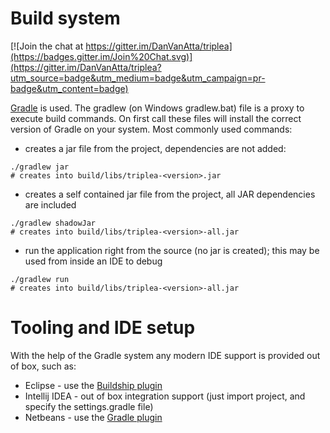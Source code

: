 Build system
============

[![Join the chat at https://gitter.im/DanVanAtta/triplea](https://badges.gitter.im/Join%20Chat.svg)](https://gitter.im/DanVanAtta/triplea?utm_source=badge&utm_medium=badge&utm_campaign=pr-badge&utm_content=badge)

[Gradle](www.gradle.org) is used. The gradlew (on Windows gradlew.bat) file is a proxy to execute build commands. 
On first call these files will install the correct version of Gradle on your system. Most commonly used commands:

* creates a jar file from the project, dependencies are not added:
```
./gradlew jar
# creates into build/libs/triplea-<version>.jar
```

* creates a self contained jar file from the project, all JAR dependencies are included
```
./gradlew shadowJar
# creates into build/libs/triplea-<version>-all.jar
```
* run the application right from the source (no jar is created); this may be used from inside an IDE to debug
```
./gradlew run
# creates into build/libs/triplea-<version>-all.jar
```
  
Tooling and IDE setup
=====================
 
With the help of the Gradle system any modern IDE support is provided out of box, such as:

* Eclipse - use the [Buildship plugin](https://github.com/eclipse/buildship/blob/master/docs/user/Installation.md)
* Intellij IDEA - out of box integration support (just import project, and specify the settings.gradle file)
* Netbeans - use the [Gradle plugin](http://plugins.netbeans.org/plugin/44510/gradle-support)
 